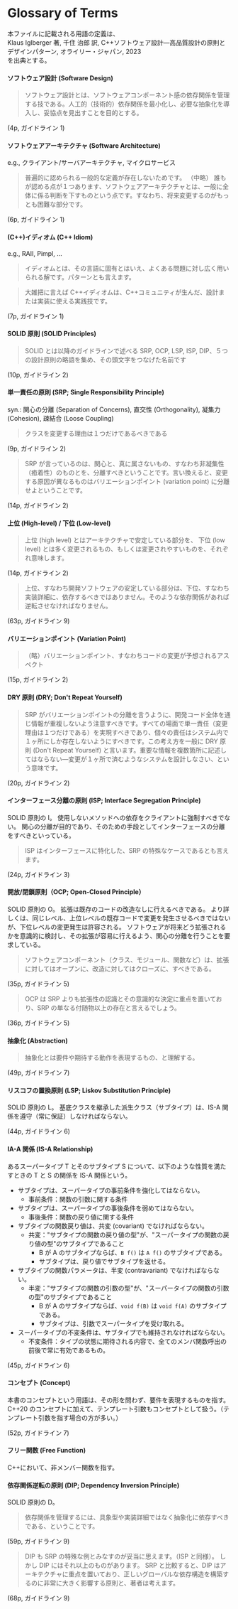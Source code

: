 # Glossary of Terms

本ファイルに記載される用語の定義は、  
Klaus Iglberger 著, 千住 治郎 訳, C++ソフトウェア設計―高品質設計の原則とデザインパターン, オライリー・ジャパン, 2023  
を出典とする。

#### ソフトウェア設計 (Software Design)

> ソフトウェア設計とは、ソフトウェアコンポーネント感の依存関係を管理する技である。人工的（技術的）依存関係を最小化し、必要な抽象化を導入し、妥協点を見出すことを目的とする。

(4p, ガイドライン 1)

#### ソフトウェアアーキテクチャ (Software Architecture)

e.g., クライアント/サーバアーキテクチャ, マイクロサービス

> 普遍的に認められる一般的な定義が存在しないためです。
> （中略）
> 誰もが認める点が１つあります、ソフトウェアアーキテクチャとは、一般に全体に係る判断を下すものという点です。すなわち、将来変更するのがもっとも困難な部分です。

(6p, ガイドライン 1)

#### (C++)イディオム (C++ Idiom)

e.g., RAII, Pimpl, ...

> イディオムとは、その言語に固有とはいえ、よくある問題に対し広く用いられる解です。パターンとも言えます。

> 大雑把に言えば C++イディオムは、C++コミュニティが生んだ、設計または実装に使える実践技です。

(7p, ガイドライン 1)

#### SOLID 原則 (SOLID Principles)

> SOLID とは以降のガイドラインで述べる SRP, OCP, LSP, ISP, DIP、５つの設計原則の略語を集め、その頭文字をつなげた名前です

(10p, ガイドライン 2)

#### 単一責任の原則 (SRP; Single Responsibility Principle)

syn.: 関心の分離 (Separation of Concerns), 直交性 (Orthogonality), 凝集力 (Cohesion), 疎結合 (Loose Coupling)

> クラスを変更する理由は１つだけであるべきである

(9p, ガイドライン 2)

> SRP が言っているのは、関心と、真に属さないもの、すなわち非凝集性（癒着性）のものとを、分離すべきということです。言い換えると、変更する原因が異なるものはバリエーションポイント (variation point) に分離せよということです。

(14p, ガイドライン 2)

#### 上位 (High-level) / 下位 (Low-level)

> 上位 (high level) とはアーキテクチャで安定している部分を、
> 下位 (low level) とは多く変更されるもの、もしくは変更されやすいものを、それぞれ意味します。

(14p, ガイドライン 2)

> 上位、すなわち開発ソフトウェアの安定している部分は、下位、すなわち実装詳細に、依存するべきではありません。そのような依存関係があれば逆転させなければなりません。

(63p, ガイドライン 9)

#### バリエーションポイント (Variation Point)

> （略）バリエーションポイント、すなわちコードの変更が予想されるアスペクト

(15p, ガイドライン 2)

#### DRY 原則 (DRY; Don't Repeat Yourself)

> SRP がバリエーションポイントの分離を言うように、開発コード全体を通じ情報が重複しないよう注意すべきです。すべての場面で単一責任（変更理由は１つだけである）を実現すべきであり、個々の責任はシステム内で１ヶ所にしか存在しないようにすべきです。この考え方を一般に DRY 原則 (Don't Repeat Yourself) と言います。重要な情報を複数箇所に記述してはならない―変更が１ヶ所で済むようなシステムを設計しなさい、という意味です。

(20p, ガイドライン 2)

#### インターフェース分離の原則 (ISP; Interface Segregation Principle)

SOLID 原則の I。
使用しないメソッドへの依存をクライアントに強制すべきでない。
関心の分離が目的であり、そのための手段としてインターフェースの分離をすべきといっている。

> ISP はインターフェースに特化した、SRP の特殊なケースであるとも言えます。

(24p, ガイドライン 3)

#### 開放/閉鎖原則（OCP; Open-Closed Principle）

SOLID 原則の O。
拡張は既存のコードの改造なしに行えるべきである。
より詳しくは、同じレベル、上位レベルの既存コードで変更を発生させるべきではないが、下位レベルの変更発生は許容される。
ソフトウェアが将来どう拡張されるかを意識的に検討し、その拡張が容易に行えるよう、関心の分離を行うことを要求している。

> ソフトウェアコンポーネント（クラス、モジュール、関数など）は、拡張に対してはオープンに、改造に対してはクローズに、すべきである。

(35p, ガイドライン 5)

> OCP は SRP よりも拡張性の認識とその意識的な決定に重点を置いており、SRP の単なる付随物以上の存在と言えるでしょう。

(36p, ガイドライン 5)

#### 抽象化 (Abstraction)

> 抽象化とは要件や期待する動作を表現するもの、と理解する。

(49p, ガイドライン 7)

#### リスコフの置換原則 (LSP; Liskov Substitution Principle)

SOLID 原則の L。
基底クラスを継承した派生クラス（サブタイプ）は、IS-A 関係を遵守（常に保証）しなければならない。

(44p, ガイドライン 6)

#### IA-A 関係 (IS-A Relationship)

あるスーパータイプ T とそのサブタイプ S について、以下のような性質を満たすときの T と S の関係を IS-A 関係という。

- サブタイプは、スーパータイプの事前条件を強化してはならない。
  - 事前条件：関数の引数に関する条件
- サブタイプは、スーパータイプの事後条件を弱めてはならない。
  - 事後条件：関数の戻り値に関する条件
- サブタイプの関数戻り値は、共変 (covariant) でなければならない。
  - 共変："サブタイプの関数の戻り値の型"が、"スーパータイプの関数の戻り値の型"のサブタイプであること
    - B が A のサブタイプならば、`B f()` は `A f()` のサブタイプである。
    - サブタイプは、戻り値でサブタイプを返せる。
- サブタイプの関数パラメータは、半変 (contravariant) でなければならない。
  - 半変："サブタイプの関数の引数の型"が、"スーパータイプの関数の引数の型"のサブタイプであること
    - B が A のサブタイプならば、`void f(B)` は `void f(A)` のサブタイプである。
    - サブタイプは、引数でスーパータイプを受け取れる。
- スーパータイプの不変条件は、サブタイプでも維持されなければならない。
  - 不変条件：タイプの状態に期待される内容で、全てのメンバ関数呼出の前後で常に有効であるもの。

(45p, ガイドライン 6)

#### コンセプト (Concept)

本書のコンセプトという用語は、その形を問わず、要件を表現するものを指す。
C++20 のコンセプトに加えて、テンプレート引数もコンセプトとして扱う。（テンプレート引数を指す場合の方が多い。）

(52p, ガイドライン 7)

#### フリー関数 (Free Function)

C++において、非メンバー関数を指す。

#### 依存関係逆転の原則 (DIP; Dependency Inversion Principle)

SOLID 原則の D。

> 依存関係を管理するには、具象型や実装詳細ではなく抽象化に依存すべきである、ということです。

(59p, ガイドライン 9)

> DIP も SRP の特殊な例とみなすのが妥当に思えます。（ISP と同様）。
> しかし DIP にはそれ以上のものがあります。
> SRP と比較すると、DIP はアーキテクチャに重点を置いており、正しいグローバルな依存構造を構築するのに非常に大きく影響する原則と、著者は考えます。

(68p, ガイドライン 9)
